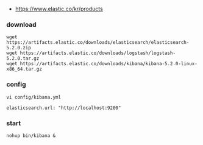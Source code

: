 
 * https://www.elastic.co/kr/products

### download
```
wget https://artifacts.elastic.co/downloads/elasticsearch/elasticsearch-5.2.0.zip
wget https://artifacts.elastic.co/downloads/logstash/logstash-5.2.0.tar.gz
wget https://artifacts.elastic.co/downloads/kibana/kibana-5.2.0-linux-x86_64.tar.gz
```

### config
```
vi config/kibana.yml

elasticsearch.url: "http://localhost:9200"
```

### start 
```
nohup bin/kibana &
```
